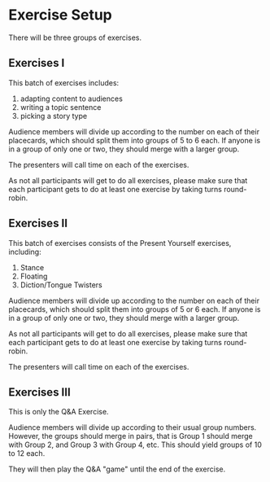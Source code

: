 Exercise Setup
==============

There will be three groups of exercises.

Exercises I
-----------

This batch of exercises includes:

1. adapting content to audiences
2. writing a topic sentence
3. picking a story type

Audience members will divide up according
to the number on each of their placecards,
which should split them into groups of 
5 to 6 each.  If anyone is in a group of 
only one or two, they should merge with a
larger group.

The presenters will call time on each of the
exercises.

As not all participants will get to do all
exercises, please make sure that each participant
gets to do at least one exercise by taking turns
round-robin.

Exercises II
------------

This batch of exercises consists of the
Present Yourself exercises, including:

1. Stance
2. Floating
3. Diction/Tongue Twisters

Audience members will divide up according
to the number on each of their placecards,
which should split them into groups of 
5 or 6 each. If anyone is in a group of 
only one or two, they should merge with a
larger group.

As not all participants will get to do all
exercises, please make sure that each participant
gets to do at least one exercise by taking turns
round-robin.

The presenters will call time on each of the
exercises.

Exercises III
-------------

This is only the Q&A Exercise.

Audience members will divide up according to their
usual group numbers.  However, the groups should
merge in pairs, that is Group 1 should merge with 
Group 2, and Group 3 with Group 4, etc.  This should
yield groups of 10 to 12 each.

They will then play the Q&A "game" until the end
of the exercise.









